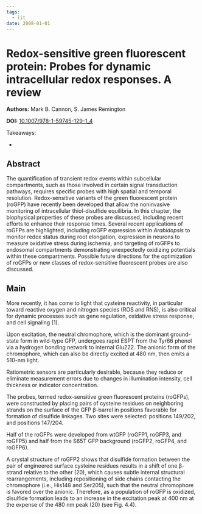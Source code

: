 ```yaml
---
tags:
  - lit
date: 2008-01-01
---
```


# Redox-sensitive green fluorescent protein: Probes for dynamic intracellular redox responses. A review

**Authors:** Mark B. Cannon, S. James Remington

**DOI:** [10.1007/978-1-59745-129-1_4](https://doi.org/10.1007/978-1-59745-129-1_4)

<!-- more -->

Takeaways:

-

## Abstract

The quantification of transient redox events within subcellular compartments, such as those involved in certain signal transduction pathways, requires specific probes with high spatial and temporal resolution. Redox-sensitive variants of the green fluorescent protein (roGFP) have recently been developed that allow the noninvasive monitoring of intracellular thiol-disulfide equilibria. In this chapter, the biophysical properties of these probes are discussed, including recent efforts to enhance their response times. Several recent applications of roGFPs are highlighted, including roGFP expression within _Arabidopsis_ to monitor redox status during root elongation, expression in neurons to measure oxidative stress during ischemia, and targeting of roGFPs to endosomal compartments demonstrating unexpectedly oxidizing potentials within these compartments. Possible future directions for the optimization of roGFPs or new classes of redox-sensitive fluorescent probes are also discussed.

## Main

More recently, it has come to light that cysteine reactivity, in particular toward reactive oxygen and nitrogen species (ROS and RNS), is also critical for dynamic processes such as gene regulation, oxidative stress response, and cell signaling (1).

Upon excitation, the neutral chromophore, which is the dominant ground-state form in wild-type GFP, undergoes rapid ESPT from the Tyr66 phenol via a hydrogen bonding network to internal Glu222. The anionic form of the chromophore, which can also be directly excited at 480 nm, then emits a 510-nm light.

Ratiometric sensors are particularly desirable, because they reduce or eliminate measurement errors due to changes in illumination intensity, cell thickness or indicator concentration.

The probes, termed redox-sensitive green fluorescent proteins (roGFPs), were constructed by placing pairs of cysteine residues on neighboring strands on the surface of the GFP β-barrel in positions favorable for formation of disulfide linkages. Two sites were selected: positions 149/202, and positions 147/204.

Half of the roGFPs were developed from wtGFP (roGFP1, roGFP3, and roGFP5) and half from the S65T GFP background (roGFP2, roGFP4, and roGFP6).

A crystal structure of roGFP2 shows that disulfide formation between the pair of engineered surface cysteine residues results in a shift of one β-strand relative to the other (20), which causes subtle internal structural rearrangements, including repositioning of side chains contacting the chromophore (i.e., His148 and Ser205), such that the neutral chromophore is favored over the anionic. Therefore, as a population of roGFP is oxidized, disulfide formation leads to an increase in the excitation peak at 400 nm at the expense of the 480 nm peak (20) (see Fig. 4.4).
